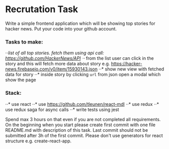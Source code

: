 # Recrutation Task

Write a simple frontend application which will be showing top stories for hacker news.
Put your code into your github account.

### Tasks to make:
⋅⋅*list of all top stories. fetch them using api call: https://github.com/HackerNews/API
⋅⋅* from the list user can click in the story and this will fetch more data about story e.g. https://hacker-news.firebaseio.com/v0/item/15930143.json
⋅⋅* show new view with fetched data for story
⋅⋅* inside story by clicking `url` from json open a modal which show the page

### Stack:
⋅⋅* use react
⋅⋅* use https://github.com/tleunen/react-mdl
⋅⋅* use redux
⋅⋅* use redux saga for async calls
⋅⋅* write tests using jest

Spend max 3 hours on that even if you are not completed all requirements.
On the beginning when you start please create first commit with one file README.md with description of this task.
Last commit should not be submitted after 3h of the first commit.
Please don't use generators for react structure e.g. create-react-app.
